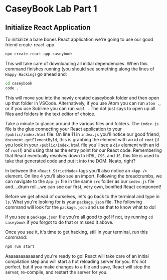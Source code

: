 # CaseyBook Lab Part 1

## Initialize React Application

To initialize a bare bones React application we're going to use our good friend create-react-app.

```bash
npx create-react-app caseybook
```

This will take care of downloading all initial dependencies. When this command finishes running
(you should see something along the lines of `Happy Hacking`) go ahead and:

```bash
cd caseybook
code .
```

This will move you into the newly created caseybook folder and then open up that folder in VSCode.
Alternatively, if you use Atom you can run `atom .`, or if you use Sublime you can run `subl .`
The dot just says to open up all files and folders in the text editor of choice.

Take a minute to glance around the various files and folders. The `index.js` file is the glue connecting
your React application to your `/public/index.html` file. On line 11 in `index.js` you'll notice 
our good friend, `document.getElementById`, this is grabbing the element with an id of `root`
(if you look in your `/public/index.html` file you'll see a `div` element with an id of `root`!)
and using that as the entry point for our React code. Remembering that React eventually resolves
down to `HTML`, `CSS`, and `JS`, this file is used to take that generated code and put it into
the DOM. Neato, right?

In between the `<React.StrictMode>` tags you'll also notice an `<App />` element. On line 4 you'll
also see an import. Following the breadcrumbs, we can navigate to the `App.js` file in the same `src`
folder as our `index.js` file and....drum roll...we can see our first, very own, bonified React
component!

Before we get ahead of ourselves, let's go back to the terminal and type in `ls`. What you're looking
for is your `package.json` file. The following command will look for the `package.json` and use that
to know what to do!

If you see a `package.json` file you're all good to go! If not, try running `cd caseybook` if you
forgot to do that or missed it above.

Once you see it, it's time to get hacking, still in your terminal, run this command:

```bash
npm run start
```

Aaaaaaaaaaaaand you're ready to go! React will take care of an initial compilation step and will start
a hot reloading server for you. It's not perfect, but if you make changes to a file and save,
React will stop the server, re-compile, and restart the server for you.

